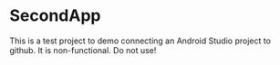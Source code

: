 # SecondApp
This is a test project to demo connecting an Android Studio project to github.
It is non-functional. Do not use!
